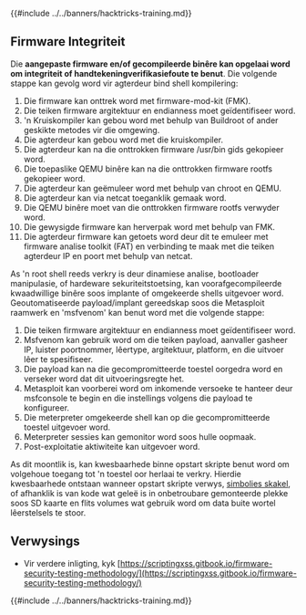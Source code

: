 {{#include ../../banners/hacktricks-training.md}}

## Firmware Integriteit

Die **aangepaste firmware en/of gecompileerde binêre kan opgelaai word om integriteit of handtekeningverifikasiefoute te benut**. Die volgende stappe kan gevolg word vir agterdeur bind shell kompilering:

1. Die firmware kan onttrek word met firmware-mod-kit (FMK).
2. Die teiken firmware argitektuur en endianness moet geïdentifiseer word.
3. 'n Kruiskompiler kan gebou word met behulp van Buildroot of ander geskikte metodes vir die omgewing.
4. Die agterdeur kan gebou word met die kruiskompiler.
5. Die agterdeur kan na die onttrokken firmware /usr/bin gids gekopieer word.
6. Die toepaslike QEMU binêre kan na die onttrokken firmware rootfs gekopieer word.
7. Die agterdeur kan geëmuleer word met behulp van chroot en QEMU.
8. Die agterdeur kan via netcat toeganklik gemaak word.
9. Die QEMU binêre moet van die onttrokken firmware rootfs verwyder word.
10. Die gewysigde firmware kan herverpak word met behulp van FMK.
11. Die agterdeur firmware kan getoets word deur dit te emuleer met firmware analise toolkit (FAT) en verbinding te maak met die teiken agterdeur IP en poort met behulp van netcat.

As 'n root shell reeds verkry is deur dinamiese analise, bootloader manipulasie, of hardeware sekuriteitstoetsing, kan voorafgecompileerde kwaadwillige binêre soos implante of omgekeerde shells uitgevoer word. Geoutomatiseerde payload/implant gereedskap soos die Metasploit raamwerk en 'msfvenom' kan benut word met die volgende stappe:

1. Die teiken firmware argitektuur en endianness moet geïdentifiseer word.
2. Msfvenom kan gebruik word om die teiken payload, aanvaller gasheer IP, luister poortnommer, lêertype, argitektuur, platform, en die uitvoer lêer te spesifiseer.
3. Die payload kan na die gecompromitteerde toestel oorgedra word en verseker word dat dit uitvoeringsregte het.
4. Metasploit kan voorberei word om inkomende versoeke te hanteer deur msfconsole te begin en die instellings volgens die payload te konfigureer.
5. Die meterpreter omgekeerde shell kan op die gecompromitteerde toestel uitgevoer word.
6. Meterpreter sessies kan gemonitor word soos hulle oopmaak.
7. Post-exploitatie aktiwiteite kan uitgevoer word.

As dit moontlik is, kan kwesbaarhede binne opstart skripte benut word om volgehoue toegang tot 'n toestel oor herlaai te verkry. Hierdie kwesbaarhede ontstaan wanneer opstart skripte verwys, [simbolies skakel](https://www.chromium.org/chromium-os/chromiumos-design-docs/hardening-against-malicious-stateful-data), of afhanklik is van kode wat geleë is in onbetroubare gemonteerde plekke soos SD kaarte en flits volumes wat gebruik word om data buite wortel lêerstelsels te stoor.

## Verwysings

- Vir verdere inligting, kyk [https://scriptingxss.gitbook.io/firmware-security-testing-methodology/](https://scriptingxss.gitbook.io/firmware-security-testing-methodology/)

{{#include ../../banners/hacktricks-training.md}}
